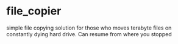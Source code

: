 # file_copier
simple file copying solution for those who moves terabyte files on constantly dying hard drive. Can resume from where you stopped
